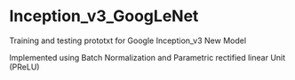# Inception_v3_GoogLeNet
Training and testing prototxt for Google Inception_v3 New Model

Implemented using Batch Normalization and Parametric rectified linear Unit (PReLU)
